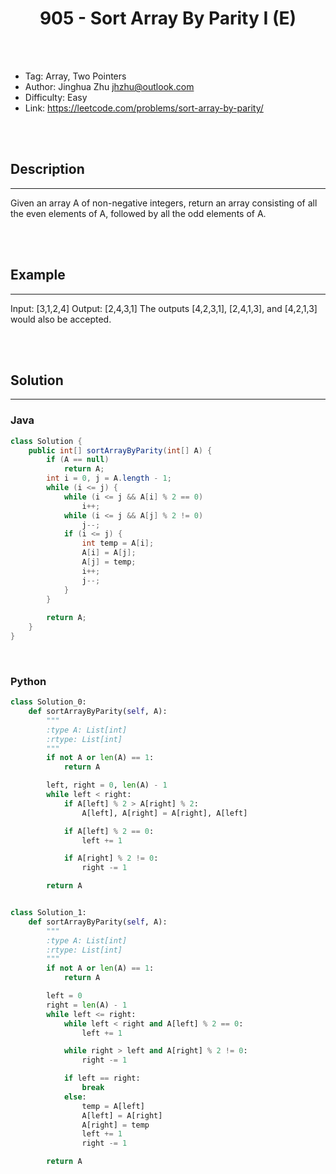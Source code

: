 # <center>905 - Sort Array By Parity I (E)</center> 



<br></br>

* Tag: Array, Two Pointers
* Author: Jinghua Zhu <jhzhu@outlook.com>
* Difficulty: Easy
* Link: https://leetcode.com/problems/sort-array-by-parity/

<br></br>



## Description
----
Given an array A of non-negative integers, return an array consisting of all the even elements of A, followed by all the odd elements of A.

<br></br>



## Example
----
Input: [3,1,2,4]
Output: [2,4,3,1]
The outputs [4,2,3,1], [2,4,1,3], and [4,2,1,3] would also be accepted.

<br></br>



## Solution
----
### Java
```java
class Solution {
    public int[] sortArrayByParity(int[] A) {
        if (A == null)
            return A;
        int i = 0, j = A.length - 1;
        while (i <= j) {
            while (i <= j && A[i] % 2 == 0)
                i++;
            while (i <= j && A[j] % 2 != 0)
                j--;
            if (i <= j) {
                int temp = A[i];
                A[i] = A[j];
                A[j] = temp;
                i++;
                j--;
            }
        }
        
        return A;
    }
}
```

<br>


### Python
```python
class Solution_0:
    def sortArrayByParity(self, A):
        """
        :type A: List[int]
        :rtype: List[int]
        """
        if not A or len(A) == 1:
            return A

        left, right = 0, len(A) - 1
        while left < right:
            if A[left] % 2 > A[right] % 2:
                A[left], A[right] = A[right], A[left]

            if A[left] % 2 == 0:
                left += 1

            if A[right] % 2 != 0:
                right -= 1

        return A


class Solution_1:
    def sortArrayByParity(self, A):
        """
        :type A: List[int]
        :rtype: List[int]
        """
        if not A or len(A) == 1:
            return A

        left = 0
        right = len(A) - 1
        while left <= right:
            while left < right and A[left] % 2 == 0:
                left += 1

            while right > left and A[right] % 2 != 0:
                right -= 1

            if left == right:
                break
            else:
                temp = A[left]
                A[left] = A[right]
                A[right] = temp
                left += 1
                right -= 1

        return A
```
